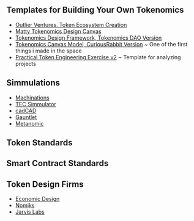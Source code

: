 ## Templates for Building Your Own Tokenomics

- [Outlier Ventures, Token Ecosystem Creation](https://outlierventures.io/wp-content/uploads/2021/06/Token-Ecosystem-Creation-Outlier-Ventures-PDF.pdf)
- [Matty Tokenomics Design Canvas](https://linktr.ee/tokenomics)
- [Tokenomics Design Framework, Tokenomics DAO Version](https://www.figma.com/community/file/1146029367992730229)
- [Tokenomics Canvas Model, CuriousRabbit Version](https://www.figma.com/community/file/1164579003429105909) ~ One of the first things i made in the space
- [Practical Token Engineering Exercise v2](https://www.figma.com/community/file/1166536964788706951) ~ Template for analyzing projects

## Simmulations

- [Machinations](https://machinations.io/)
- [TEC Simmulator](https://config.tecommons.org/config/1)
- [cadCAD](https://cadcad.org/)
- [Gauntlet](https://gauntlet.network/)
- [Metanomic](https://www.metanomic.net/)

## Token Standards


## Smart Contract Standards


## Token Design Firms

- [Economic Design](https://economicsdesign.com/)
- [Nomiks](https://nomiks.io/)
- [Jarvis Labs](https://tokendesign.jarvis-labs.xyz/)


